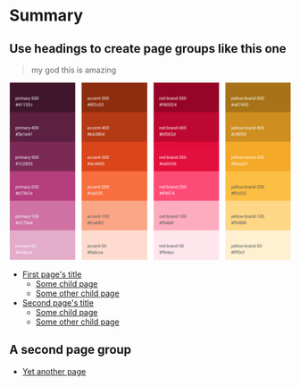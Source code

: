 # Summary

## Use headings to create page groups like this one

> my god this is amazing

![](.gitbook/assets/schermafbeelding-2019-05-03-om-12.42.00.png)

* [First page's title](https://github.com/sdworxux/design-system/tree/623a926680383ef918285d30c8ae841dbb5c093c/page1/README.md)
  * [Some child page](https://github.com/sdworxux/design-system/tree/623a926680383ef918285d30c8ae841dbb5c093c/page1/page1-1.md)
  * [Some other child page](https://github.com/sdworxux/design-system/tree/623a926680383ef918285d30c8ae841dbb5c093c/part1/page1-2.md)
* [Second page's title](https://github.com/sdworxux/design-system/tree/623a926680383ef918285d30c8ae841dbb5c093c/page2/README.md)
  * [Some child page](https://github.com/sdworxux/design-system/tree/623a926680383ef918285d30c8ae841dbb5c093c/page2/page2-1.md)
  * [Some other child page](https://github.com/sdworxux/design-system/tree/623a926680383ef918285d30c8ae841dbb5c093c/part2/page2-2.md)

## A second page group

* [Yet another page](https://github.com/sdworxux/design-system/tree/623a926680383ef918285d30c8ae841dbb5c093c/another-page.md)

